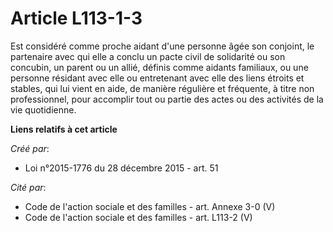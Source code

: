 # Article L113-1-3

Est considéré comme proche aidant d'une personne âgée son conjoint, le partenaire avec qui elle a conclu un pacte civil de
solidarité ou son concubin, un parent ou un allié, définis comme aidants familiaux, ou une personne résidant avec elle ou
entretenant avec elle des liens étroits et stables, qui lui vient en aide, de manière régulière et fréquente, à titre non
professionnel, pour accomplir tout ou partie des actes ou des activités de la vie quotidienne.

**Liens relatifs à cet article**

_Créé par_:

  - Loi n°2015-1776 du 28 décembre 2015 - art. 51

_Cité par_:

  - Code de l'action sociale et des familles - art. Annexe 3-0 (V)
  - Code de l'action sociale et des familles - art. L113-2 (V)

